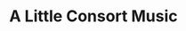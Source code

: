 ---
layout: work
title: "A Little Consort Music"
instrumentation: three cellos
year_composed: 2020
category_music: Chamber Ensemble
duration: 2'
orchestration: 3 vlc.
awards:
    - award_year: 2021
      award_title: Westwind Journal of the Arts Submission Winner
      award_url: https://d85fc821-26f6-4f4d-a859-1112589da0d0.filesusr.com/ugd/58c2ec_270b17e6b85544d2b3bdc4a36140a81a.pdf
score_url: https://issuu.com/kianravaei/docs/ravaei_-_a_little_consort_music_-_for_remote_recor
youtube:
 - url-code: M5S8puEMSAQ
tags:
 - Western Music History
---
